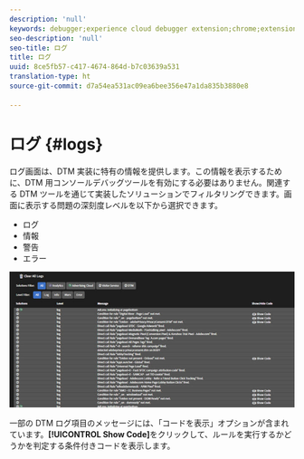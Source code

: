 ```yaml
---
description: 'null'
keywords: debugger;experience cloud debugger extension;chrome;extension;logs
seo-description: 'null'
seo-title: ログ
title: ログ
uuid: 8ce5fb57-c417-4674-864d-b7c03639a531
translation-type: ht
source-git-commit: d7a54ea531ac09ea6bee356e47a1da835b3880e8

---
```



# ログ {#logs}

ログ画面は、DTM 実装に特有の情報を提供します。この情報を表示するために、DTM 用コンソールデバッグツールを有効にする必要はありません。関連する DTM ツールを通じて実装したソリューションでフィルタリングできます。画面に表示する問題の深刻度レベルを以下から選択できます。

* ログ
* 情報
* 警告
* エラー

![](assets/logs.jpg)

一部の DTM ログ項目のメッセージには、「コードを表示」オプションが含まれています。**[!UICONTROL Show Code]**&#x200B;をクリックして、ルールを実行するかどうかを判定する条件付きコードを表示します。
